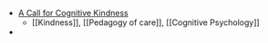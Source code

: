 - [A Call for Cognitive Kindness](https://www.insidehighered.com/opinion/views/2023/10/10/call-cognitive-kindness-opinion?mc_cid=be6c2d87b7)
	- [[Kindness]], [[Pedagogy of care]], [[Cognitive Psychology]]
-